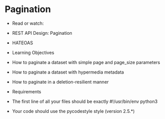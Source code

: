 <h1> Pagination </h1>

- Read or watch:

- REST API Design: Pagination
- HATEOAS

- Learning Objectives

- How to paginate a dataset with simple page and page_size parameters
- How to paginate a dataset with hypermedia metadata
- How to paginate in a deletion-resilient manner

- Requirements

- The first line of all your files should be exactly #!/usr/bin/env python3
- Your code should use the pycodestyle style (version 2.5.*)